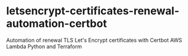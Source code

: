 # letsencrypt-certificates-renewal-automation-certbot
Automation of renewal TLS Let's Encrypt certificates with Certbot AWS Lambda Python and Terraform
